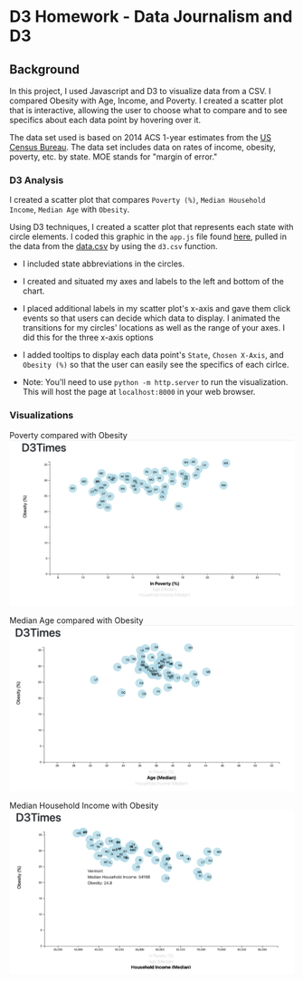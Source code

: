 # D3 Homework - Data Journalism and D3

## Background

In this project, I used Javascript and D3 to visualize data from a CSV. I compared Obesity with Age, Income, and Poverty. I created a scatter plot that is interactive, allowing the user to choose what to compare and to see specifics about each data point by hovering over it. 

The data set used is based on 2014 ACS 1-year estimates from the [US Census Bureau](https://data.census.gov/cedsci/). The data set includes data on rates of income, obesity, poverty, etc. by state. MOE stands for "margin of error."

### D3 Analysis

I created a scatter plot that compares `Poverty (%)`, `Median Household Income`, `Median Age` with `Obesity`.

Using D3 techniques, I created a scatter plot that represents each state with circle elements. I coded this graphic in the `app.js` file found [here](Code/assets/js/app.js), pulled in the data from the [data.csv](Code/assets/data/data.csv) by using the `d3.csv` function.

* I included state abbreviations in the circles.

* I created and situated my axes and labels to the left and bottom of the chart.

* I placed additional labels in my scatter plot's x-axis and gave them click events so that users can decide which data to display. I animated the transitions for my circles' locations as well as the range of your axes. I did this for the three x-axis options

* I added tooltips to display each data point's `State`, `Chosen X-Axis`, and `Obesity (%)` so that the user can easily see the specifics of each cirlce.

* Note: You'll need to use `python -m http.server` to run the visualization. This will host the page at `localhost:8000` in your web browser.

### Visualizations

Poverty compared with Obesity
![Poverty-Obesity](Images/PovertyVsObesity.png)

Median Age compared with Obesity
![Age-Obesity](Images/AgeVsObesity.png)

Median Household Income with Obesity
![Income-Obesity](Images/IncomeVsObesity.png)